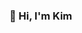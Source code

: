 ### 👋 Hi, I'm Kim

<!--
**KimSB80/KimSB80** is a ✨ _special_ ✨ repository because its `README.md` (this file) appears on your GitHub profile.

- 🔭 I’m an ecologist turned data scientist, looking to use data to solve interesting problems. 
- 🌱 I’m currently learning about unsupervised learning models.
- 🤔 When I'm not delving into data, my hobbies include hiking, camping, yoga, cross-country skiing, reading, and experimenting with new recipes.
- 📫 How to reach me: ksballard@gmail.com
-->
